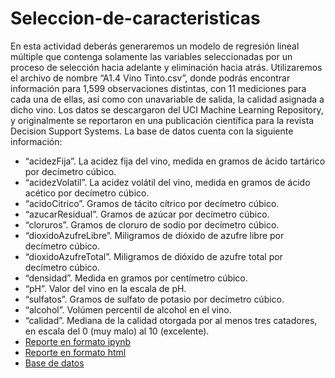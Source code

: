 # Seleccion-de-caracteristicas
En esta actividad deberás generaremos un modelo de regresión lineal múltiple que contenga solamente las variables seleccionadas por un proceso de selección hacia adelante y eliminación hacia atrás.
Utilizaremos el archivo de nombre “A1.4 Vino Tinto.csv”, donde podrás encontrar información para 1,599 observaciones distintas, con 11 mediciones para cada una de ellas, así como con unavariable de salida, la calidad asignada a dicho vino. Los datos se descargaron del UCI Machine Learning Repository, y originalmente se reportaron en una publicación científica para la revista Decision Support Systems.
La base de datos cuenta con la siguiente información:
- “acidezFija”. La acidez fija del vino, medida en gramos de ácido tartárico por decímetro cúbico.
- “acidezVolatil”. La acidez volátil del vino, medida en gramos de ácido acético por decímetro cúbico.
- “acidoCitrico”. Gramos de tácito cítrico por decímetro cúbico.
- “azucarResidual”. Gramos de azúcar por decímetro cúbico.
- “cloruros”. Gramos de cloruro de sodio por decímetro cúbico.
- “dioxidoAzufreLibre”. Miligramos de dióxido de azufre libre por decímetro cúbico.
- “dioxidoAzufreTotal”. Miligramos de dióxido de azufre total por decímetro cúbico.
- “densidad”. Medida en gramos por centímetro cúbico.
- “pH”. Valor del vino en la escala de pH.
- “sulfatos”. Gramos de sulfato de potasio por decímetro cúbico.
- “alcohol”. Volúmen percentil de alcohol en el vino.
- “calidad”. Mediana de la calidad otorgada por al menos tres catadores, en escala del 0 (muy malo) al 10 (excelente).
- [Reporte en formato ipynb](./jupiter14.ipynb)
- [Reporte en formato html](./html14.html)
- [Base de datos](./datos14.csv)
